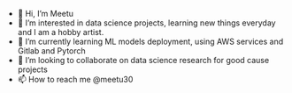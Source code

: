 - 👋 Hi, I’m Meetu
- 👀 I’m interested in data science projects, learning new things everyday and I am a hobby artist.
- 🌱 I’m currently learning ML models deployment, using AWS services and Gitlab and Pytorch
- 💞️ I’m looking to collaborate on data science research for good cause projects
- 📫 How to reach me @meetu30

<!---
meetu30/meetu30 is a ✨ special ✨ repository because its `README.md` (this file) appears on your GitHub profile.
You can click the Preview link to take a look at your changes.
--->
